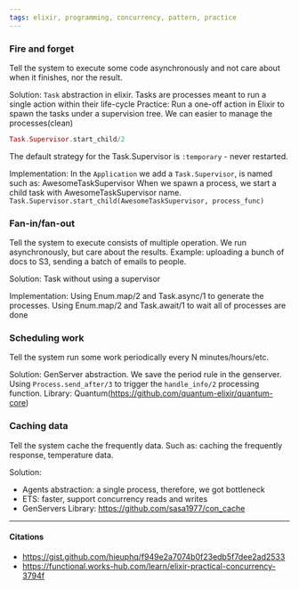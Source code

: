 ```yaml
---
tags: elixir, programming, concurrency, pattern, practice
---
```


### Fire and forget

Tell the system to execute some code asynchronously and not care about when it finishes, nor the result.

Solution: `Task` abstraction in elixir. Tasks are processes meant to run a single action within their life-cycle
Practice:
Run a one-off action in Elixir to spawn the tasks under a supervision tree. We can easier to manage the processes(clean)

``` elixir
Task.Supervisor.start_child/2
```

The default strategy for the Task.Supervisor is `:temporary` - never restarted.

Implementation:
In the `Application` we add a `Task.Supervisor`, is named such as: AwesomeTaskSupervisor
When we spawn a process, we start a child task with AwesomeTaskSupervisor name. `Task.Supervisor.start_child(AwesomeTaskSupervisor, process_func)`

### Fan-in/fan-out
Tell the system to execute consists of multiple operation. We run asynchronously, but care about the results.
Example: uploading a bunch of docs to S3, sending a batch of emails to people.

Solution: Task without using a supervisor

Implementation:
Using Enum.map/2 and Task.async/1 to generate the processes.
Using Enum.map/2 and Task.await/1 to wait all of processes are done

### Scheduling work

Tell the system run some work periodically every N minutes/hours/etc.

Solution: GenServer abstraction. We save the period rule in the genserver. Using `Process.send_after/3` to trigger the `handle_info/2` processing function.
Library: Quantum(https://github.com/quantum-elixir/quantum-core)

### Caching data

Tell the system cache the frequently data. Such as: caching the frequently response, temperature data.

Solution:
- Agents abstraction: a single process, therefore, we got bottleneck
- ETS: faster, support concurrency reads and writes
- GenServers
Library: https://github.com/sasa1977/con_cache

---

#### Citations

- https://gist.github.com/hieuphq/f949e2a7074b0f23edb5f7dee2ad2533
- https://functional.works-hub.com/learn/elixir-practical-concurrency-3794f
